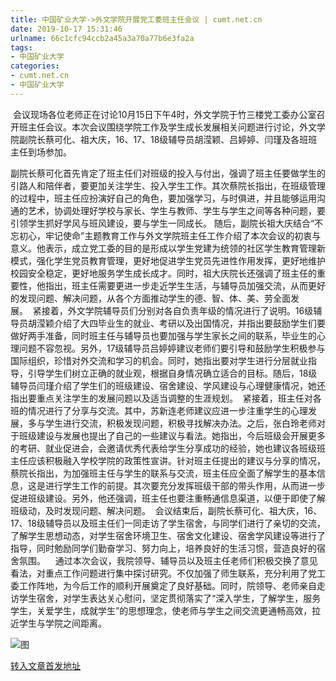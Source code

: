 ```yaml
---
title: 中国矿业大学->外文学院开展党工委班主任会议 | cumt.net.cn
date: 2019-10-17 15:31:46
urlname: 66c1cfc94ccb2a45a3a70a77b6e3fa2a
tags: 
- 中国矿业大学
categories:
- cumt.net.cn
- 中国矿业大学
---
```

 会议现场各位老师正在讨论10月15日下午4时，外文学院于竹三楼党工委办公室召开班主任会议。本次会议围绕学院工作及学生成长发展相关问题进行讨论，外文学院副院长蔡可化、祖大庆，16、17、18级辅导员胡滢颖、吕婷婷、闫瑾及各班班主任到场参加。  

副院长蔡可化首先肯定了班主任们对班级的投入与付出，强调了班主任要做学生的引路人和陪伴者，要更加关注学生、投入学生工作。其次蔡院长指出，在班级管理的过程中，班主任应扮演好自己的角色，要加强学习，与时俱进，并且能够运用沟通的艺术，协调处理好学校与家长、学生与教师、学生与学生之间等各种问题，要引领学生抓好学风与班风建设，要与学生一同成长。 随后，副院长祖大庆结合“不忘初心，牢记使命”主题教育工作与外文学院班主任工作介绍了本次会议的初衷与意义。他表示，成立党工委的目的是形成以学生党建为统领的社区学生教育管理新模式，强化学生党员教育管理，更好地促进学生党员先进性作用发挥，更好地维护校园安全稳定，更好地服务学生成长成才。同时，祖大庆院长还强调了班主任的重要性，他指出，班主任需要更进一步走近学生生活，与辅导员加强交流，从而更好的发现问题、解决问题，从各个方面推动学生的德、智、体、美、劳全面发展。  紧接着，外文学院辅导员们分别对各自负责年级的情况进行了说明。16级辅导员胡滢颖介绍了大四毕业生的就业、考研以及出国情况，并指出要鼓励学生们要做好两手准备，同时班主任与辅导员也要加强与学生家长之间的联系，毕业生的心理问题不容忽视。另外，17级辅导员吕婷婷建议老师们要引导和鼓励学生积极参与国际组织，珍惜对外交流和学习的机会。同时，她指出要对学生进行分层就业指导，引导学生们树立正确的就业观，根据自身情况确立适合的目标。随后，18级辅导员闫瑾介绍了学生们的班级建设、宿舍建设、学风建设与心理健康情况，她还指出要重点关注学生的发展问题以及适当调整的生涯规划。  紧接着，班主任对各班的情况进行了分享与交流。其中，苏新连老师建议应进一步注重学生的心理发展，多与学生进行交流，积极发现问题，积极寻找解决办法。之后，张白玲老师对于班级建设与发展也提出了自己的一些建议与看法。她指出，今后班级会开展更多的考研、就业促进会，会邀请优秀代表给学生分享成功的经验，她也建议各班级班主任应该积极融入学校学院的政策性宣讲。针对班主任提出的建议与分享的情况，蔡院长指出，为加强班主任与学生的联系与交流，班主任应全面了解学生的基本信息，这是进行学生工作的前提。其次要充分发挥班级干部的带头作用，从而进一步促进班级建设。另外，他还强调，班主任也要注重畅通信息渠道，以便于即使了解班级动，及时发现问题、解决问题。  会议结束后，副院长蔡可化、祖大庆，16、17、18级辅导员以及班主任们一同走访了学生宿舍，与同学们进行了亲切的交流，了解学生思想动态，对学生宿舍环境卫生、宿舍文化建设、宿舍学风建设等进行了指导，同时勉励同学们勤奋学习、努力向上，培养良好的生活习惯，营造良好的宿舍氛围。    通过本次会议，我院领导、辅导员以及班主任老师们积极交换了意见看法，对重点工作问题进行集中探讨研究。不仅加强了师生联系，充分利用了党工委工作阵地，为今后工作的顺利开展奠定了良好基础。同时，院领导、老师亲自走访学生宿舍，对学生表达关心慰问，坚定贯彻落实了“深入学生，了解学生，服务学生，关爱学生，成就学生”的思想理念，使老师与学生之间交流更通畅高效，拉近学生与学院之间距离。

![图](http://xwzx.cumt.edu.cn/_upload/article/images/09/a9/1e66831f495d9d0922a46c9ad080/d901ec86-9ce6-4f67-80d1-23d0b6c1a82f.jpg)

[转入文章首发地址](http://xwzx.cumt.edu.cn/52/cb/c523a545483/page.htm)